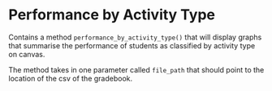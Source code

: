 # Performance by Activity Type

Contains a method `performance_by_activity_type()` that will display graphs that summarise the performance of students
as classified by activity type on canvas.

The method takes in one parameter called `file_path` that should point to the location of the csv of the gradebook.
